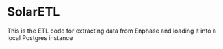 # SolarETL
This is the ETL code for extracting data from Enphase and loading it into a local Postgres instance
